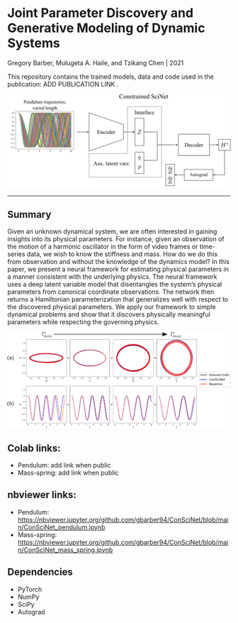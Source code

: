 # Joint Parameter Discovery and Generative Modeling of Dynamic Systems

Gregory Barber, Mulugeta A. Haile, and Tzikang Chen | 2021

This repository contains the trained models, data and code used in the publication: ADD PUBLICATION LINK .

![](figures/ConSciNet_arch.png)
___
## Summary

Given an unknown dynamical system, we are often interested in gaining insights into its physical
parameters. For instance, given an observation of the motion of a harmonic oscillator in the form of
video frames or time-series data, we wish to know the stiffness and mass. How
do we do this from observation and without the knowledge of the dynamics model? In this paper,
we present a neural framework for estimating physical parameters in a manner consistent with the
underlying physics. The neural framework uses a deep latent variable model that disentangles the
system’s physical parameters from canonical coordinate observations. The network then returns a
Hamiltonian parameterization that generalizes well with respect to the discovered physical parameters.
We apply our framework to simple dynamical problems and show that it discovers physically
meaningful parameters while respecting the governing physics.

![](figures/ConSciNet_pen.png)

## Colab links:

- Pendulum:    add link when public
- Mass-spring: add link when public

## nbviewer links:
- Pendulum: https://nbviewer.jupyter.org/github.com/gbarber94/ConSciNet/blob/main/ConSciNet_pendulum.ipynb
- Mass-spring: https://nbviewer.jupyter.org/github.com/gbarber94/ConSciNet/blob/main/ConSciNet_mass_spring.ipynb

## Dependencies
- PyTorch
- NumPy
- SciPy
- Autograd
